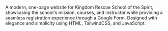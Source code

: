 A modern, one-page website for Kingdom Rescue School of the Spirit, showcasing the school's mission, courses, and instructor while providing a seamless registration experience through a Google Form. Designed with elegance and simplicity using HTML, TailwindCSS, and JavaScript.
 
 
